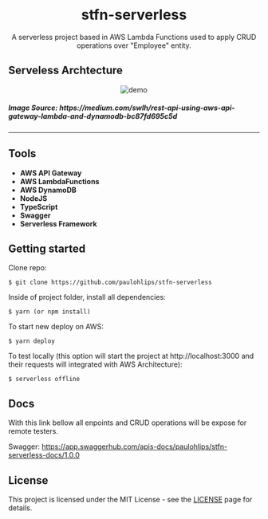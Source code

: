 <h1 align="center">
<br>
stfn-serverless
</h1>

<p align="center">A serverless project based in AWS Lambda Functions used to apply CRUD operations over "Employee" entity.</p>

</p>


## Serveless Archtecture
[//]: # (Add your gifs/images here:)
<div align="center">
  <img src="https://miro.medium.com/max/1400/1*enySPc_XesSQCUWc8i579Q.png" alt="demo" >
</div>
<h5>Image Source: <a>https://medium.com/swlh/rest-api-using-aws-api-gateway-lambda-and-dynamodb-bc87fd695c5d</a></h5>

<hr />

## Tools

[//]: # "Add the features of your project here:"


- **AWS API Gateway** 
- **AWS LambdaFunctions** 
- **AWS DynamoDB** 
- **NodeJS**
- **TypeScript**
- **Swagger**
- **Serverless Framework** 

## Getting started

Clone repo:

```
$ git clone https://github.com/paulohlips/stfn-serverless
```

Inside of project folder, install all dependencies:

```
$ yarn (or npm install)
```

To start new deploy on AWS:

```
$ yarn deploy
```

To test locally (this option will start the project at http://localhost:3000 and their requests will integrated with AWS Architecture):

```
$ serverless offline
```
## Docs

With this link bellow all enpoints and CRUD operations will be expose for remote testers.


Swagger: https://app.swaggerhub.com/apis-docs/paulohlips/stfn-serverless-docs/1.0.0


## License

This project is licensed under the MIT License - see the [LICENSE](https://opensource.org/licenses/MIT) page for details.
